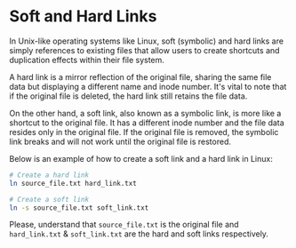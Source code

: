# Soft and Hard Links 

In Unix-like operating systems like Linux, soft (symbolic) and hard links are simply references to existing files that allow users to create shortcuts and duplication effects within their file system. 

A hard link is a mirror reflection of the original file, sharing the same file data but displaying a different name and inode number. It's vital to note that if the original file is deleted, the hard link still retains the file data. 

On the other hand, a soft link, also known as a symbolic link, is more like a shortcut to the original file. It has a different inode number and the file data resides only in the original file. If the original file is removed, the symbolic link breaks and will not work until the original file is restored.

Below is an example of how to create a soft link and a hard link in Linux:

```bash
# Create a hard link
ln source_file.txt hard_link.txt

# Create a soft link
ln -s source_file.txt soft_link.txt
```

Please, understand that `source_file.txt` is the original file and `hard_link.txt` & `soft_link.txt` are the hard and soft links respectively.